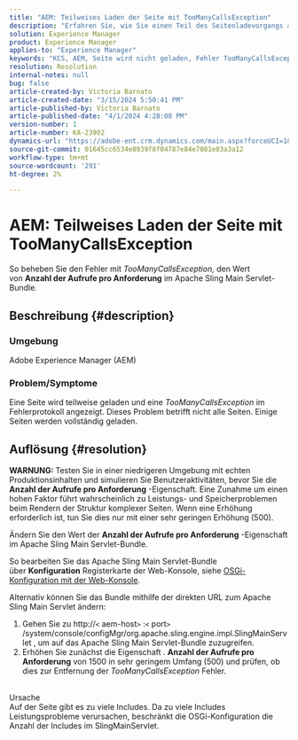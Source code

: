 ```yaml
---
title: "AEM: Teilweises Laden der Seite mit TooManyCallsException"
description: "Erfahren Sie, wie Sie einen Teil des Seitenladevorgangs aufgrund zu vieler Includes auf der Seite beheben können."
solution: Experience Manager
product: Experience Manager
applies-to: "Experience Manager"
keywords: "KCS, AEM, Seite wird nicht geladen, Fehler TooManyCallsExceptions, TooManyCallsExceptions, Adobe Experience Manager, Fehlerbehebung, Experience Manager"
resolution: Resolution
internal-notes: null
bug: false
article-created-by: Victoria Barnato
article-created-date: "3/15/2024 5:50:41 PM"
article-published-by: Victoria Barnato
article-published-date: "4/1/2024 4:28:08 PM"
version-number: 1
article-number: KA-23902
dynamics-url: "https://adobe-ent.crm.dynamics.com/main.aspx?forceUCI=1&pagetype=entityrecord&etn=knowledgearticle&id=091a9d84-f4e2-ee11-904d-6045bd006079"
source-git-commit: 01645cc6534e8939f8f04787e84e7081e03a3a12
workflow-type: tm+mt
source-wordcount: '291'
ht-degree: 2%

---
```


# AEM: Teilweises Laden der Seite mit TooManyCallsException


So beheben Sie den Fehler mit *TooManyCallsException,* den Wert von <b>Anzahl der Aufrufe pro Anforderung</b> im Apache Sling Main Servlet-Bundle.

## Beschreibung {#description}


### Umgebung

Adobe Experience Manager (AEM)

### Problem/Symptome

Eine Seite wird teilweise geladen und eine *TooManyCallsException* im Fehlerprotokoll angezeigt. Dieses Problem betrifft nicht alle Seiten. Einige Seiten werden vollständig geladen.


## Auflösung {#resolution}


<b>WARNUNG: </b>Testen Sie in einer niedrigeren Umgebung mit echten Produktionsinhalten und simulieren Sie Benutzeraktivitäten, bevor Sie die <b>Anzahl der Aufrufe pro Anforderung</b> -Eigenschaft. Eine Zunahme um einen hohen Faktor führt wahrscheinlich zu Leistungs- und Speicherproblemen beim Rendern der Struktur komplexer Seiten. Wenn eine Erhöhung erforderlich ist, tun Sie dies nur mit einer sehr geringen Erhöhung (500). 

Ändern Sie den Wert der <b>Anzahl der Aufrufe pro Anforderung</b> -Eigenschaft im Apache Sling Main Servlet-Bundle.

So bearbeiten Sie das Apache Sling Main Servlet-Bundle über <b>Konfiguration</b> Registerkarte der Web-Konsole, siehe [OSGi-Konfiguration mit der Web-Konsole](https://experienceleague.adobe.com/en/docs/experience-manager-65/content/implementing/deploying/configuring/configuring-osgi#osgi-configuration-with-the-web-console).

Alternativ können Sie das Bundle mithilfe der direkten URL zum Apache Sling Main Servlet ändern:

1. Gehen Sie zu http://`<` aem-host`>` :`<` port`>` /system/console/configMgr/org.apache.sling.engine.impl.SlingMainServlet , um auf das Apache Sling Main Servlet-Bundle zuzugreifen.
2. Erhöhen Sie zunächst die Eigenschaft . <b>Anzahl der Aufrufe pro Anforderung</b> von 1500 in sehr geringem Umfang (500) und prüfen, ob dies zur Entfernung der *TooManyCallsException* Fehler.

<br>Ursache<br>
Auf der Seite gibt es zu viele Includes. Da zu viele Includes Leistungsprobleme verursachen, beschränkt die OSGi-Konfiguration die Anzahl der Includes im SlingMainServlet.
